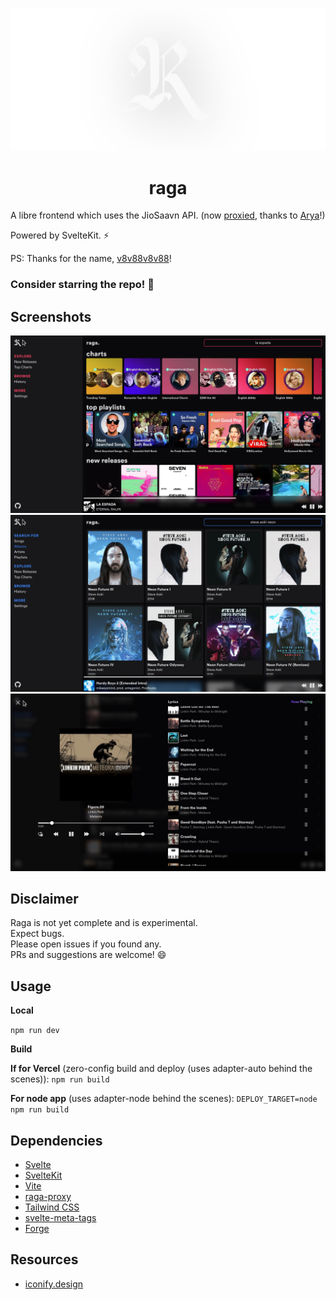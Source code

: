 ![banner](assets/banner.webp)

<h1 align="center">raga</h1>

A libre frontend which uses the JioSaavn API. (now [proxied](https://codeberg.org/aryak/raga-proxy), thanks to [Arya](aryak.me)!)

Powered by SvelteKit. ⚡

PS: Thanks for the name, [v8v88v8v88](https://github.com/v8v88v8v88)!

### **Consider starring the repo!** 🌟

## Screenshots

![one](assets/1.webp)
![two](assets/2.webp)
![three](assets/3.webp)

## Disclaimer

Raga is not yet complete and is experimental.  
Expect bugs.  
Please open issues if you found any.  
PRs and suggestions are welcome! 😄

## Usage

**Local**

`npm run dev`

**Build**

**If for Vercel** (zero-config build and deploy (uses adapter-auto behind the scenes)):
`npm run build`

**For node app** (uses adapter-node behind the scenes):
`DEPLOY_TARGET=node npm run build`

## Dependencies

- [Svelte](https://svelte.dev)
- [SvelteKit](https://kit.svelte.dev)
- [Vite](https://vitejs.dev)
- [raga-proxy](https://codeberg.org/aryak/raga-proxy)
- [Tailwind CSS](https://tailwindcss.com)
- [svelte-meta-tags](https://github.com/oekazuma/svelte-meta-tags)
- [Forge](https://github.com/digitalbazaar/forge)

## Resources

- [iconify.design](https://icon-sets.iconify.design)